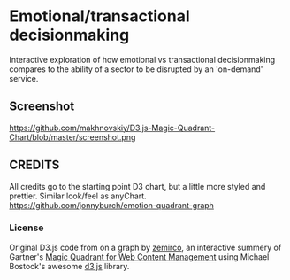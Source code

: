 

# Emotional/transactional decisionmaking 

Interactive exploration of how emotional vs transactional decisionmaking compares to the ability of a sector to be disrupted by an 'on-demand' service.

## Screenshot
https://github.com/makhnovskiy/D3.js-Magic-Quadrant-Chart/blob/master/screenshot.png

## CREDITS
All credits go to the starting point D3 chart, but a little more styled and prettier. Similar look/feel as anyChart. 
https://github.com/jonnyburch/emotion-quadrant-graph

### License

Original D3.js code from on a graph by [zemirco](https://github.com/zemirco/gartner-wcm-d3), an interactive summery of Gartner's [Magic Quadrant for Web Content Management](http://www.gartner.com/technology/reprints.do?id=1-1BYOH6D&ct=120907&st=sb) using Michael Bostock's awesome [d3.js](http://d3js.org/) library.
